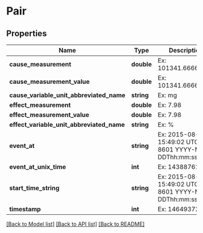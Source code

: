 # Pair

## Properties
Name | Type | Description | Notes
------------ | ------------- | ------------- | -------------
**cause_measurement** | **double** | Ex: 101341.66666667 | 
**cause_measurement_value** | **double** | Ex: 101341.66666667 | 
**cause_variable_unit_abbreviated_name** | **string** | Ex: mg | 
**effect_measurement** | **double** | Ex: 7.98 | 
**effect_measurement_value** | **double** | Ex: 7.98 | 
**effect_variable_unit_abbreviated_name** | **string** | Ex: % | 
**event_at** | **string** | Ex: 2015-08-06 15:49:02 UTC ISO 8601 YYYY-MM-DDThh:mm:ss | [optional] 
**event_at_unix_time** | **int** | Ex: 1438876142 | [optional] 
**start_time_string** | **string** | Ex: 2015-08-06 15:49:02 UTC ISO 8601 YYYY-MM-DDThh:mm:ss | [optional] 
**timestamp** | **int** | Ex: 1464937200 | 

[[Back to Model list]](../README.md#documentation-for-models) [[Back to API list]](../README.md#documentation-for-api-endpoints) [[Back to README]](../README.md)


